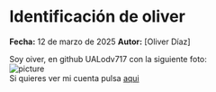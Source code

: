 # Identificación de oliver 
**Fecha:** 12 de marzo de 2025 **Autor:** [Oliver Díaz]

Soy oiver, en github UALodv717 con la siguiente foto:  
![picture](https://avatars.githubusercontent.com/u/115287974?s=400&u=6a16da94d9b53523e6e3d1202a569aed9f3c6fe9&v=4)  
Si quieres ver mi cuenta pulsa [aqui]( https://github.com/UALodv717 )  



